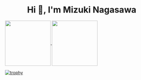<h1 align="center">Hi 👋, I'm Mizuki Nagasawa</h1>

<p>
  <a href="https://github.com/mizuki-n-2/github-readme-stats">
    <img align="center" height="150px" src="https://github-readme-stats.vercel.app/api?username=mizuki-n-2&count_private=true&show_icons=true&theme=algolia" />
  </a>
  <a href="https://github.com/mizuki-n-2/github-readme-stats">
    <img align="center" height="150px" src="https://github-readme-stats.vercel.app/api/top-langs/?username=mizuki-n-2&layout=compact&theme=algolia&repo=github-readme-stats&langs_count=5" />
  </a>  
</p>

[![trophy](https://github-profile-trophy.vercel.app/?username=mizuki-n-2&title=MultiLanguage,Joined2020,Commit,Issues,PullRequest,Repositories&margin-w=15)](https://github.com/mizuki-n-2/github-profile-trophy)
